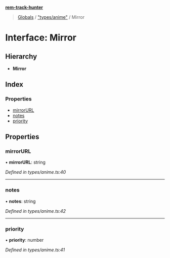 **[rem-track-hunter](../README.md)**

> [Globals](../globals.md) / ["types/anime"](../modules/_types_anime_.md) / Mirror

# Interface: Mirror

## Hierarchy

* **Mirror**

## Index

### Properties

* [mirrorURL](_types_anime_.mirror.md#mirrorurl)
* [notes](_types_anime_.mirror.md#notes)
* [priority](_types_anime_.mirror.md#priority)

## Properties

### mirrorURL

•  **mirrorURL**: string

*Defined in types/anime.ts:40*

___

### notes

•  **notes**: string

*Defined in types/anime.ts:42*

___

### priority

•  **priority**: number

*Defined in types/anime.ts:41*
